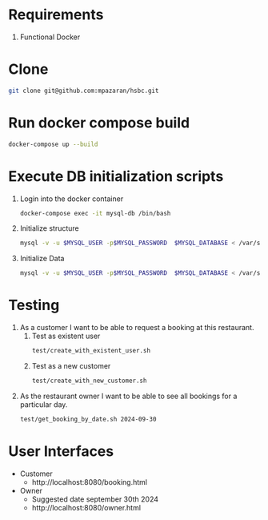# Requirements
1. Functional Docker

# Clone
```bash
git clone git@github.com:mpazaran/hsbc.git
```

# Run docker compose build
```bash
docker-compose up --build
```

# Execute DB initialization scripts
1. Login into the docker container
    ```bash
    docker-compose exec -it mysql-db /bin/bash
    ```
1. Initialize structure
    ```bash
    mysql -v -u $MYSQL_USER -p$MYSQL_PASSWORD  $MYSQL_DATABASE < /var/scripts/00_structure.sql
    ```
1. Initialize Data
    ```bash
    mysql -v -u $MYSQL_USER -p$MYSQL_PASSWORD  $MYSQL_DATABASE < /var/scripts/01_sammple_data.sql 
    ```
# Testing
1. As a customer I want to be able to request a booking at this restaurant.
    1. Test as existent user
        ```bash
        test/create_with_existent_user.sh
        ```
    1. Test as a new customer
        ```bash
        test/create_with_new_customer.sh
        ```
1.  As the restaurant owner I want to be able to see all bookings for a particular day.  
    ```bash 
    test/get_booking_by_date.sh 2024-09-30
    ```

# User Interfaces
- Customer
    - http://localhost:8080/booking.html
- Owner
    - Suggested date september 30th 2024
    - http://localhost:8080/owner.html